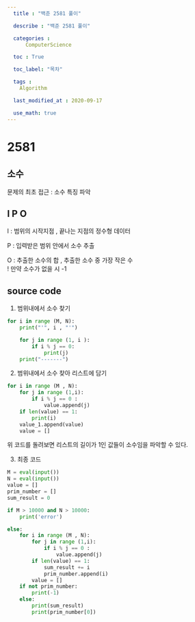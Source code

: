 ```yaml
---
  title : "백준 2581 풀이"

  describe : "백준 2581 풀이"

  categories : 
      ComputerScience

  toc : True

  toc_label: "목차"

  tags : 
    Algorithm

  last_modified_at : 2020-09-17

  use_math: true
---
```


# 2581
## 소수 

문제의 최초 접근 : 소수 특징 파악

## I P O

I : 범위의 시작지점 , 끝나는 지점의 정수형 데이터

P : 입력받은 범위 안에서 소수 추출

O : 추출한 소수의 합 , 추출한 소수 중 가장 작은 수 <br>
! 만약 소수가 없을 시 -1 

## source code
1. 범위내에서 소수 찾기
```python
for i in range (M, N):
    print("'", i , "'")

    for j in range (1, i ):
        if i % j == 0:
            print(j)
    print("-------")
```

2. 범위내에서 소수 찾아 리스트에 담기
```python
for i in range (M , N):
    for j in range (1,i):
        if i % j == 0 :
            value.append(j)
    if len(value) == 1:
        print(i)
    value_1.append(value)
    value = []
```
위 코드를 돌려보면 리스트의 길이가 1인 값들이 소수임을 파악할 수 있다.

3. 최종 코드

```python
M = eval(input())
N = eval(input())
value = []
prim_number = []
sum_result = 0

if M > 10000 and N > 10000:
    print('error')

else:
    for i in range (M , N):
        for j in range (1,i):
            if i % j == 0 :
                value.append(j)
        if len(value) == 1:
            sum_result += i
            prim_number.append(i)
        value = []
    if not prim_number:
        print(-1)
    else:
        print(sum_result)
        print(prim_number[0])
```
